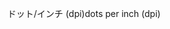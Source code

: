 <span data-ttu-id="8ca0f-101">ドット/インチ (dpi)</span><span class="sxs-lookup"><span data-stu-id="8ca0f-101">dots per inch (dpi)</span></span>